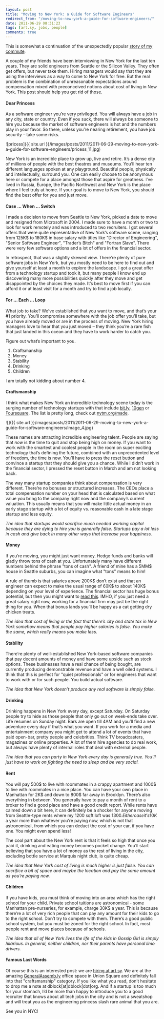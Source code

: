 ```yaml
---
layout: post
title: "Moving to New York: a Guide for Software Engineers"
redirect_from: "/moving-to-new-york-a-guide-for-software-engineers/"
date: 2011-06-29 08:31:23
tags: [art.sy, jobs, people]
comments: true
---
```

This is somewhat a continuation of the unexpectedly popular [story of my commute](/dear-california-engineer-your-commute-is-killing-you-move-to-new-york).

A couple of my friends have been interviewing in New York for the last ten years. They are solid engineers from Seattle or the Silicon Valley. They often get offers, but never take them. Hiring managers would say that they are using the interviews as a way to come to New York for free. But the real problem is the combination of unreasonable expectations around compensation mixed with preconceived notions about cost of living in New York. This post should help you get rid of those.

#### Dear Princess

As a software engineer you’re very privileged. You will always have a job in any city, state or country. Even if you suck, there will always be someone to hire you because the market of software engineers is hot and the numbers play in your favor. So there, unless you’re nearing retirement, you have job security – take some risks.

![pricess]({{ site.url }}/images/posts/2011/2011-06-29-moving-to-new-york-a-guide-for-software-engineers/pricess_11.jpg)

New York is an incredible place to grow up, live and retire. It’s a dense city of millions of people with the best theatres and museums. You’ll hear ten different languages spoken at any playground. Beautiful people, physically and intellectually, surround you. One can easily choose to be anonymous here or compete for a place amongst those that aspire for greatness. I’ve lived in Russia, Europe, the Pacific Northwest and New York is the place where I feel truly at home. If your goal is to move to New York, you should find the best offer for you and just move.

#### Case ... When ... Switch

I made a decision to move from Seattle to New York, picked a date to move and resigned from Microsoft in 2004. I made sure to have a month or two to look for work remotely and was introduced to two recruiters. I got several offers that were quite representative of New York’s software scene, ranging from 125K$ to 180K$ in base salary with titles like "Director of Engineering", "Senior Software Engineer", "Trader’s Bitch" and "Fortran Slave". There were very few software options and a lot of offers in the financial sector.

In retrospect, that was a slightly skewed view. There’re plenty of pure software jobs in New York, but you mostly need to be here to find out and give yourself at least a month to explore the landscape. I got a great offer from a technology startup and took it, but many people I know end up discovering many more possibilities quickly after they move and get disappointed by the choices they made. It’s best to move first if you can afford it or at least visit for a month and try to find a job locally.

#### For ... Each ... Loop

What job to take? We’ve established that you want to move, and that’s your #1 priority. You’ll compromise somewhere with the job offer you’ll take, but you have already moved or are in the process of moving. New York hiring managers love to hear that you just moved – they think you’re a rare fish that just landed in this ocean and they have to work harder to catch you.

Figure out what’s important to you.

1. Craftsmanship
2. Money
3. Stability
4. Drinking
5. Children

I am totally not kidding about number 4.

#### Craftsmanship

I think what makes New York an incredible technology scene today is the surging number of technology startups with that include [bit.ly](http://bit.ly/), [10gen](http://www.10gen.com/) or [Foursquare](https://foursquare.com/). The list is pretty long, check out [nytm.org/made](https://nytm.org/made).

![]({{ site.url }}/images/posts/2011/2011-06-29-moving-to-new-york-a-guide-for-software-engineers/image_4.jpg)

These names are attracting incredible engineering talent. People are saying that _now_ is the time to quit and stop being high on money. If you want to work with the smartest and coolest people in the room on super exciting technology that’s defining the future, combined with an unprecedented level of freedom, the time is now. You’ll have to press the reset button and convince a startup that they should give you a chance. While I didn’t work in the financial sector, I pressed the reset button in March and am not looking back.

The way many startup companies think about compensation is very different. There’re no bonuses or structured increases. The CEOs place a total compensation number on your head that is calculated based on what value you bring to the company right now and the company’s current valuation. This usually means that you will make little actual money in an early stage startup with a lot of equity vs. reasonable cash in a late stage startup and less equity.

_The idea that startups would sacrifice much needed working capital because they are dying to hire you is generally false. Startups pay a lot less in cash and give back in many other ways that increase your happiness._

#### Money

If you’re moving, you might just want money. Hedge funds and banks will gladly throw tons of cash at you. Unfortunately many have different numbers behind the phrase "tons of cash". A friend of mine has a 5MM$ house in Seattle suburbs, you can imagine what "tons" means to him!

A rule of thumb is that salaries above 200K$ don’t exist and that an engineer can expect to make the usual range of 60K$ to about 140K$ depending on your level of experience. The financial sector has huge bonus potential, but then you might want to [read this](http://adgrok.com/why-founding-a-three-person-startup-with-zero-revenue-is-better-than-working-for-goldman-sachs/). IMHO, if you just need a great salary right now, working for a financial firm may just be the right thing for you. When that bonus lands you’ll be happy as a cat getting dry chicken treats.

_The idea that cost of living or the fact that there’s city and state tax in New York somehow means that people pay higher salaries is false. You make the same, which really means you make less._

#### Stability

There’re plenty of well-established New York-based software companies that pay decent amounts of money and have some upside such as stock options. These businesses have a real chance of being bought, are currently producing demonstrable revenue and have a well oiled systems. I think that this is perfect for "quiet professionals" or for engineers that want to work with or for such people. You build actual software.

_The idea that New York doesn’t produce any real software is simply false._

#### Drinking

Drinking happens in New York every day, except Saturday. On Saturday people try to hide as those people that only go out on week-ends take over. Life resumes on Sunday night. Bars are open till 4AM and you’ll find a new adventure every day if that’s what you want. If you work for a media and entertainment company you might get to attend a lot of events that have paid open-bar, pretty people and celebrities. Think TV broadcasters, magazines or online properties. A lot of them hire agencies to do real work, but always have plenty of internal roles that deal with external people.

_The idea that you can party in New York every day is generally true. You’ll just have to work on fighting the need to sleep and be very social._

#### Rent

You will pay 500$ to live with roommates in a crappy apartment and 1000$ to live with roommates in a nice place. You can have your own place in Manhattan for 2K$ and down to 800$ far away in Brooklyn. There’s also everything in between. You generally have to pay a month of rent to a broker to find a good place and have a good credit report. While rents have calmed down a bit here, it can definitely be a shocker for anyone moving from Seattle-type rents where my 1200 sqft loft was $1300. Either case it’s 10K$ a year more than whatever you’re paying now, which is not that astronomical, from which you can deduct the cost of your car, if you have one. You might even spend less!

The cool part about the New York rent is that it feels so high that once you paid it, drinking and eating money becomes pocket change. You’ll start believing that you have a lot of money as the rest of living in the city, excluding bottle service at Marquis night club, is quite cheap.

_The idea that New York cost of living is much higher is just false. You can sacrifice a bit of space and maybe the location and pay the same amount as you’re paying now._

#### Children

If you have kids, you must think of moving into an area which has the right school for your child. Private school tuitions are astronomical - some Manhattan pre-nurseries, for example, charge 30K$ a year. This is because there’re a lot of very rich people that can pay any amount for their kids to go to the right school. Don’t try to compete with them. There’s a good public school system, but you must be zoned for the right school. In fact, most people rent and move places because of schools.

_The idea that all of New York lives the life of the kids in Gossip Girl is simply hilarious. In general, neither children, nor their parents have personal limo drivers._

#### Famous Last Words

Of course this is an interested post: we are [hiring at art.sy](https://artsy.net/jobs). We are at the amazing [GeneralAssemb.ly](http://generalassemb.ly) office space in Union Square and definitely fall into that "craftsmanship" category. If you like what you read, don’t hesitate to drop me a note at dblock[at]dblock[dot]org. And if a startup is too much for your stomach, I’d be more than happy to introduce you to a good recruiter that knows about all tech jobs in the city and is not a sweatshop and will treat you as the engineering princess slash rare animal that you are.

See you in NYC!
